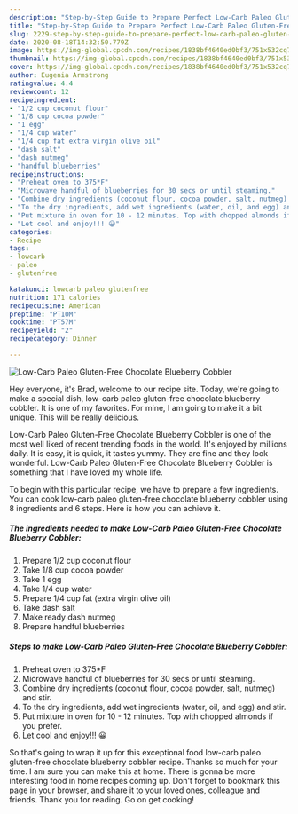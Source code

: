 ```yaml
---
description: "Step-by-Step Guide to Prepare Perfect Low-Carb Paleo Gluten-Free Chocolate Blueberry Cobbler"
title: "Step-by-Step Guide to Prepare Perfect Low-Carb Paleo Gluten-Free Chocolate Blueberry Cobbler"
slug: 2229-step-by-step-guide-to-prepare-perfect-low-carb-paleo-gluten-free-chocolate-blueberry-cobbler
date: 2020-08-18T14:32:50.779Z
image: https://img-global.cpcdn.com/recipes/1838bf4640ed0bf3/751x532cq70/low-carb-paleo-gluten-free-chocolate-blueberry-cobbler-recipe-main-photo.jpg
thumbnail: https://img-global.cpcdn.com/recipes/1838bf4640ed0bf3/751x532cq70/low-carb-paleo-gluten-free-chocolate-blueberry-cobbler-recipe-main-photo.jpg
cover: https://img-global.cpcdn.com/recipes/1838bf4640ed0bf3/751x532cq70/low-carb-paleo-gluten-free-chocolate-blueberry-cobbler-recipe-main-photo.jpg
author: Eugenia Armstrong
ratingvalue: 4.4
reviewcount: 12
recipeingredient:
- "1/2 cup coconut flour"
- "1/8 cup cocoa powder"
- "1 egg"
- "1/4 cup water"
- "1/4 cup fat extra virgin olive oil"
- "dash salt"
- "dash nutmeg"
- "handful blueberries"
recipeinstructions:
- "Preheat oven to 375*F"
- "Microwave handful of blueberries for 30 secs or until steaming."
- "Combine dry ingredients (coconut flour, cocoa powder, salt, nutmeg) and stir."
- "To the dry ingredients, add wet ingredients (water, oil, and egg) and stir."
- "Put mixture in oven for 10 - 12 minutes. Top with chopped almonds if you prefer."
- "Let cool and enjoy!!! 😀"
categories:
- Recipe
tags:
- lowcarb
- paleo
- glutenfree

katakunci: lowcarb paleo glutenfree 
nutrition: 171 calories
recipecuisine: American
preptime: "PT10M"
cooktime: "PT57M"
recipeyield: "2"
recipecategory: Dinner

---
```



![Low-Carb Paleo Gluten-Free Chocolate Blueberry Cobbler](https://img-global.cpcdn.com/recipes/1838bf4640ed0bf3/751x532cq70/low-carb-paleo-gluten-free-chocolate-blueberry-cobbler-recipe-main-photo.jpg)

Hey everyone, it's Brad, welcome to our recipe site. Today, we're going to make a special dish, low-carb paleo gluten-free chocolate blueberry cobbler. It is one of my favorites. For mine, I am going to make it a bit unique. This will be really delicious.

Low-Carb Paleo Gluten-Free Chocolate Blueberry Cobbler is one of the most well liked of recent trending foods in the world. It's enjoyed by millions daily. It is easy, it is quick, it tastes yummy. They are fine and they look wonderful. Low-Carb Paleo Gluten-Free Chocolate Blueberry Cobbler is something that I have loved my whole life.




To begin with this particular recipe, we have to prepare a few ingredients. You can cook low-carb paleo gluten-free chocolate blueberry cobbler using 8 ingredients and 6 steps. Here is how you can achieve it.

<!--inarticleads1-->

##### The ingredients needed to make Low-Carb Paleo Gluten-Free Chocolate Blueberry Cobbler:

1. Prepare 1/2 cup coconut flour
1. Take 1/8 cup cocoa powder
1. Take 1 egg
1. Take 1/4 cup water
1. Prepare 1/4 cup fat (extra virgin olive oil)
1. Take dash salt
1. Make ready dash nutmeg
1. Prepare handful blueberries




<!--inarticleads2-->

##### Steps to make Low-Carb Paleo Gluten-Free Chocolate Blueberry Cobbler:

1. Preheat oven to 375*F
1. Microwave handful of blueberries for 30 secs or until steaming.
1. Combine dry ingredients (coconut flour, cocoa powder, salt, nutmeg) and stir.
1. To the dry ingredients, add wet ingredients (water, oil, and egg) and stir.
1. Put mixture in oven for 10 - 12 minutes. Top with chopped almonds if you prefer.
1. Let cool and enjoy!!! 😀




So that's going to wrap it up for this exceptional food low-carb paleo gluten-free chocolate blueberry cobbler recipe. Thanks so much for your time. I am sure you can make this at home. There is gonna be more interesting food in home recipes coming up. Don't forget to bookmark this page in your browser, and share it to your loved ones, colleague and friends. Thank you for reading. Go on get cooking!
